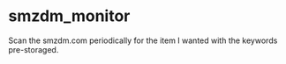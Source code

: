 # smzdm_monitor
Scan the smzdm.com periodically for the item I wanted with the keywords pre-storaged.
